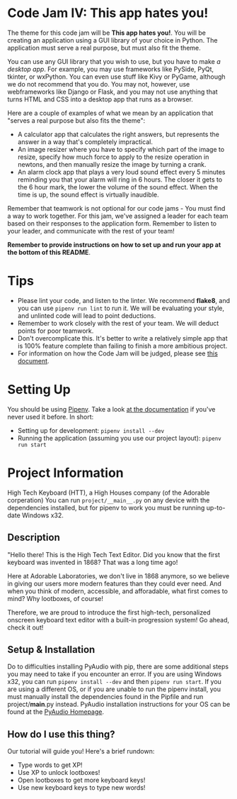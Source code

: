 # Code Jam IV: This app hates you!

The theme for this code jam will be **This app hates you!**. You will be creating an application using a GUI library of your choice in Python. The application must serve a real purpose, but must also fit the theme.

You can use any GUI library that you wish to use, but you have to make _a desktop app_. For example, you may use frameworks like PySide, PyQt, tkinter, or wxPython. You can even use stuff like Kivy or PyGame, although we do not recommend that you do. You may not, however, use webframeworks like Django or Flask, and you may not use anything that turns HTML and CSS into a desktop app that runs as a browser.

Here are a couple of examples of what we mean by an application that "serves a real purpose but also fits the theme":
* A calculator app that calculates the right answers, but represents the answer in a way that's completely impractical.
* An image resizer where you have to specify which part of the image to resize, specify how much force to apply to the resize operation in newtons, and then manually resize the image by turning a crank.
* An alarm clock app that plays a very loud sound effect every 5 minutes reminding you that your alarm will ring in 6 hours. The closer it gets to the 6 hour mark, the lower the volume of the sound effect. When the time is up, the sound effect is virtually inaudible.

Remember that teamwork is not optional for our code jams - You must find a way to work together. For this jam, we've assigned a leader for each team based on their responses to the application form. Remember to listen to your leader, and communicate with the rest of your team!

**Remember to provide instructions on how to set up and run your app at the bottom of this README**.

# Tips

* Please lint your code, and listen to the linter. We recommend **flake8**, and you can use `pipenv run lint` to run it. We will be evaluating your style, and unlinted code will lead to point deductions.
* Remember to work closely with the rest of your team. We will deduct points for poor teamwork.
* Don't overcomplicate this. It's better to write a relatively simple app that is 100% feature complete than failing to finish a more ambitious project.
* For information on how the Code Jam will be judged, please see [this document](https://wiki.pythondiscord.com/wiki/jams/judging).

# Setting Up

You should be using [Pipenv](https://pipenv.readthedocs.io/en/latest/). Take a look
[at the documentation](https://pipenv.readthedocs.io/en/latest/) if you've never used it before. In short:

* Setting up for development: `pipenv install --dev`
* Running the application (assuming you use our project layout): `pipenv run start`

# Project Information

High Tech Keyboard (HTT), a High Houses company (of the Adorable corperation)
You can run `project/__main__.py` on any device with the dependencies installed, but for pipenv to work you must be running up-to-date Windows x32.

## Description

"Hello there! This is the High Tech Text Editor. Did you know that the first keyboard was invented in 1868? That was a long time ago!

Here at Adorable Laboratories, we don't live in 1868 anymore, so we believe in giving our users more modern features than they could ever need. And when you think of modern, accessible, and afforadable, what first comes to mind?  Why lootboxes, of course!

Therefore, we are proud to introduce the first high-tech, personalized onscreen keyboard text editor with a built-in progression system! Go ahead, check it out!

## Setup & Installation

Do to difficulties installing PyAudio with pip, there are some additional steps you may need to take if you encounter an error.
If you are using Windows x32, you can run `pipenv install --dev` and then `pipenv run start`.
If you are using a different OS, or if you are unable to run the pipenv install, you must manually install the dependencies found in the Pipfile and run project/__main__.py instead.
PyAudio installation instructions for your OS can be found at the [PyAudio Homepage](https://people.csail.mit.edu/hubert/pyaudio/).

## How do I use this thing?

Our tutorial will guide you! Here's a brief rundown:
* Type words to get XP!
* Use XP to unlock lootboxes!
* Open lootboxes to get more keyboard keys!
* Use new keyboard keys to type new words!
